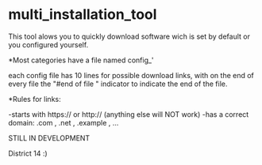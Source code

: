 # multi_installation_tool

This tool alows you to quickly download software wich is set by default or you configured yourself.



*Most categories have a file named config_'<CategoryName>

each config file has 10 lines for possible download links, with on the end of every file the "#end of file " indicator to
indicate the end of the file.


*Rules for links:

-starts with https:// or http://   (anything else will NOT work)
-has a correct domain: .com , .net , .example , ...



STILL IN DEVELOPMENT

District 14 :)
